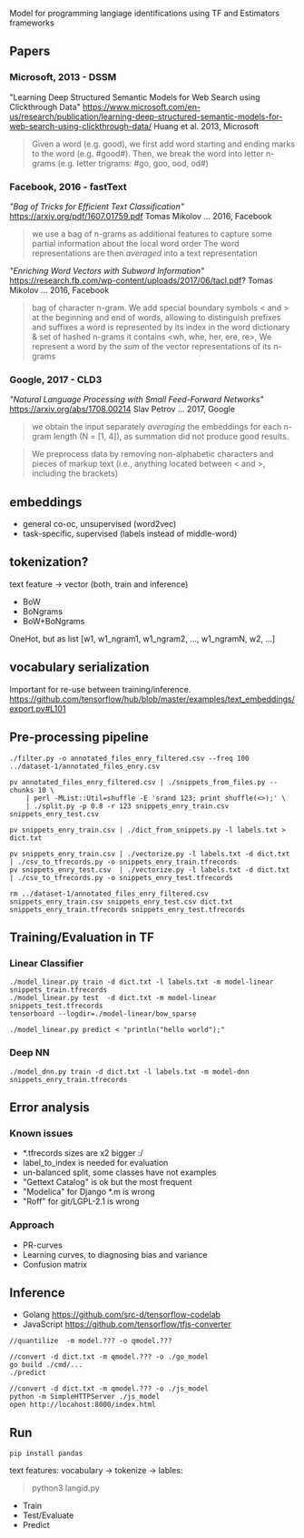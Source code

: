 Model for programming langiage identifications using TF and Estimators frameworks


## Papers

### Microsoft, 2013 - DSSM
"Learning Deep Structured Semantic Models for Web Search using Clickthrough Data"
https://www.microsoft.com/en-us/research/publication/learning-deep-structured-semantic-models-for-web-search-using-clickthrough-data/
Huang et al. 2013, Microsoft

> Given a word (e.g. good), we first add word starting and ending marks to the word (e.g. #good#).
> Then, we break the word into letter n-grams (e.g. letter trigrams: #go, goo, ood, od#)

### Facebook, 2016 - fastText
_"Bag of Tricks for Efficient Text Classification"_
https://arxiv.org/pdf/1607.01759.pdf
Tomas Mikolov ... 2016, Facebook

> we use a bag of n-grams as additional features to capture some partial information
> about the local word order
> The word representations are then _averaged_ into a text representation

_"Enriching Word Vectors with Subword Information"_
https://research.fb.com/wp-content/uploads/2017/06/tacl.pdf?
Tomas Mikolov ... 2016, Facebook

> bag of character n-gram. We add special boundary symbols < and >
> at the beginning and end of words, allowing to distinguish prefixes and suffixes
> a word is represented by its index in the word dictionary & set of hashed n-grams it contains
> <wh, whe, her, ere, re>, <where>
> We represent a word by the _sum_ of the vector representations of its n-grams


### Google, 2017 - CLD3
_"Natural Language Processing with Small Feed-Forward Networks"_
https://arxiv.org/abs/1708.00214
Slav Petrov ... 2017, Google

> we obtain the input separately _averaging_ the embeddings for each n-gram length (N = [1, 4]),
> as summation did not produce good results.

> We preprocess data by removing non-alphabetic characters and pieces of markup text
> (i.e., anything located between < and >, including the brackets)


## embeddings
 - general co-oc, unsupervised (word2vec)
 - task-specific, supervised   (labels instead of middle-word)

## tokenization?
text feature -> vector (both, train and inference)
 - BoW
 - BoNgrams
 - BoW+BoNgrams

OneHot, but as list [w1, w1_ngram1, w1_ngram2, ..., w1_ngramN, w2, ...]


## vocabulary serialization
Important for re-use between training/inference.
https://github.com/tensorflow/hub/blob/master/examples/text_embeddings/export.py#L101


## Pre-processing pipeline

```
./filter.py -o annotated_files_enry_filtered.csv --freq 100 ../dataset-1/annotated_files_enry.csv

pv annotated_files_enry_filtered.csv | ./snippets_from_files.py --chunks 10 \
    | perl -MList::Util=shuffle -E 'srand 123; print shuffle(<>);' \
    | ./split.py -p 0.8 -r 123 snippets_enry_train.csv snippets_enry_test.csv

pv snippets_enry_train.csv | ./dict_from_snippets.py -l labels.txt > dict.txt

pv snippets_enry_train.csv | ./vectorize.py -l labels.txt -d dict.txt | ./csv_to_tfrecords.py -o snippets_enry_train.tfrecords
pv snippets_enry_test.csv  | ./vectorize.py -l labels.txt -d dict.txt | ./csv_to_tfrecords.py -o snippets_enry_test.tfrecords

rm ../dataset-1/annotated_files_enry_filtered.csv snippets_enry_train.csv snippets_enry_test.csv dict.txt snippets_enry_train.tfrecords snippets_enry_test.tfrecords
```


## Training/Evaluation in TF

### Linear Classifier
```
./model_linear.py train -d dict.txt -l labels.txt -m model-linear snippets_train.tfrecords
./model_linear.py test  -d dict.txt -m model-linear snippets_test.tfrecords
tensorboard --logdir=./model-linear/bow_sparse

./model_linear.py predict < "println("hello world");"
```
### Deep NN
```
./model_dnn.py train -d dict.txt -l labels.txt -m model-dnn snippets_enry_train.tfrecords
```

## Error analysis

### Known issues
 - *.tfrecords sizes are x2 bigger :/
 - label_to_index is needed for evaluation
 - un-balanced split, some classes have not examples
 - "Gettext Catalog" is ok but the most frequent
 - "Modelica" for Django *.m   is wrong
 - "Roff"     for git/LGPL-2.1 is wrong

### Approach
  - PR-curves
  - Learning curves, to diagnosing bias and variance
  - Confusion matrix

## Inference
 - Golang https://github.com/src-d/tensorflow-codelab
 - JavaScript https://github.com/tensorflow/tfjs-converter

```
//quantilize  -m model.??? -o qmodel.???

//convert -d dict.txt -m qmodel.??? -o ./go_model
go build ./cmd/...
./predict

//convert -d dict.txt -m qmodel.??? -o ./js_model
python -m SimpleHTTPServer ./js_model
open http://locahost:8000/index.html
```


## Run
```
pip install pandas
```

text features: vocabulary -> tokenize ->
lables:

> python3 langid.py

 - Train
 - Test/Evaluate
 - Predict
